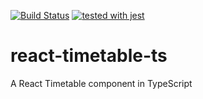 [![Build Status](https://travis-ci.org/stayko16/react-timetable-ts.svg?branch=master)](https://travis-ci.org/stayko16/react-timetable-ts) [![tested with jest](https://img.shields.io/badge/tested_with-jest-99424f.svg)](https://github.com/facebook/jest)

# react-timetable-ts
A React Timetable component in TypeScript
